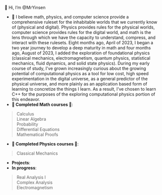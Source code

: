 👋 Hi, I’m @MrYinsen
- 👀 I believe math, physics, and computer science provide a comprehensive ruleset for the inhabitable worlds that we currently know of (physical and digital). Physics provides rules for the physical worlds, computer science provides rules for the digital world, and math is the lens through which we have the capacity to understand, compress, and interact with these rulesets. Eight months ago, April of 2023, I began a two year journey to develop a deep maturity in math  and four months ago, August of 2023, I added the exploration of foundational physics (classical mechanics, electromagnetism, quantum physics, statistical mechanics, fluid dynamics, and solid state physics). During my early course of study, I've grown increasingly curious about the growing potential of computational physics as a tool for low cost, high speed experimentation in the digital universe, as a general predictor of the physical universe, and more plainly as an application based form of learning to concretize the things I learn. As a result, I've chosen to learn C++ for the purposes of the exploring computational physics portion of this endeavor.  
- **🧮 Completed Math courses 🧮**:  
> Calculus  
> Linear Algebra  
> Probability  
> Differential Equations  
> Mathematical Proofs  
- **🌠 Completed Physics courses 🌠**:  
> Classical Mechanics  
- **Projects**:  
- **In progress**:  
> Real Analysis I  
> Complex Analysis  
> Electromagnetism  

<!---
MrYinsen/MrYinsen is a ✨ special ✨ repository because its `README.md` (this file) appears on your GitHub profile.
You can click the Preview link to take a look at your changes.
--->
